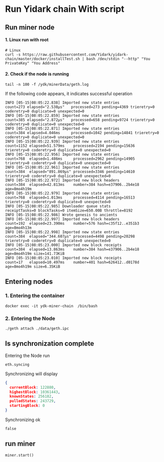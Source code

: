 # Run  Yidark chain With script



## Run miner node

#### 1. Linux  run with root

```shell
# Linux
curl -s https://raw.githubusercontent.com/Yidark/yidark-chain/master/docker/installTest.sh | bash /dev/stdin "--http" "You PrivateKey" "You Address"

```

#### 2. Check if the node is running

```shell
tail -n 100 -f /ydk/minerData/geth.log
```

 If the following code appears, it indicates successful operation

```shell
INFO [05-15|08:05:22.838] Imported new state entries               count=273 elapsed="2.538µs"   processed=273 pending=4369 trieretry=0 coderetry=0 duplicate=0 unexpected=0
INFO [05-15|08:05:22.859] Imported new state entries               count=385 elapsed="2.872µs"   processed=658 pending=9724 trieretry=0 coderetry=0 duplicate=0 unexpected=0
INFO [05-15|08:05:22.871] Imported new state entries               count=384 elapsed=4.046ms     processed=1042 pending=14841 trieretry=0 coderetry=0 duplicate=0 unexpected=0
INFO [05-15|08:05:22.939] Imported new state entries               count=1152 elapsed=51.579ms    processed=2194 pending=15636 trieretry=0 coderetry=0 duplicate=0 unexpected=0
INFO [05-15|08:05:22.956] Imported new state entries               count=768  elapsed=1.486ms     processed=2962 pending=14905 trieretry=0 coderetry=0 duplicate=0 unexpected=0
INFO [05-15|08:05:22.961] Imported new state entries               count=384  elapsed="891.869µs" processed=3346 pending=14610 trieretry=0 coderetry=0 duplicate=0 unexpected=0
INFO [05-15|08:05:22.972] Imported new block headers               count=384  elapsed=42.813ms    number=384 hash=e37906..2b4e18 age=8mo4h19m
INFO [05-15|08:05:22.979] Imported new state entries               count=768  elapsed=1.013ms     processed=4114 pending=16513 trieretry=0 coderetry=0 duplicate=0 unexpected=0
INFO [05-15|08:05:22.985] Downloader queue stats                   receiptTasks=0 blockTasks=0 itemSize=650.00B throttle=8192
INFO [05-15|08:05:22.986] Wrote genesis to ancients
INFO [05-15|08:05:22.997] Imported new block headers               count=192  elapsed=23.390ms    number=576 hash=c35f12..e351b3 age=8mo4h13m
INFO [05-15|08:05:22.998] Imported new state entries               count=384  elapsed="344.607µs" processed=4498 pending=20298 trieretry=0 coderetry=0 duplicate=0 unexpected=0
INFO [05-15|08:05:23.000] Imported new block receipts              count=384  elapsed=13.863ms    number=384 hash=e37906..2b4e18 age=8mo4h19m size=141.73KiB
INFO [05-15|08:05:23.010] Imported new block receipts              count=17   elapsed=10.497ms    number=401 hash=626412..d0178d age=8mo4h19m size=6.35KiB

```



## Entering nodes

### 1. Entering the container

```shell
docker exec -it ydk-miner-chain  /bin/bash
```

### 2. Entering the Node

```shell
./geth attach ./data/geth.ipc
```



## Is synchronization complete

Entering the Node run

```shell
eth.syncing
```

Synchronizing will display

```json
{
  currentBlock: 122880,
  highestBlock: 10361443,
  knownStates: 256182,
  pulledStates: 243729,
  startingBlock: 0
}
```

Synchronizing ok

```shell
false
```



## run miner

```shell
miner.start()
```

